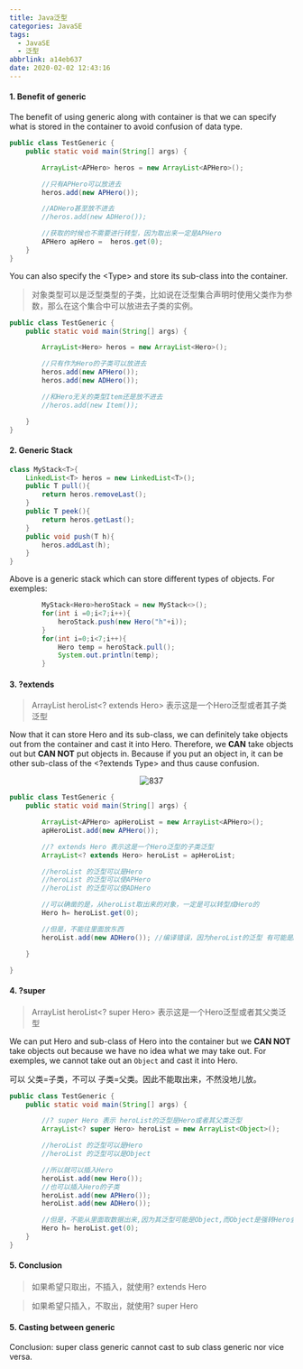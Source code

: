 ```yaml
---
title: Java泛型
categories: JavaSE
tags:
  - JavaSE
  - 泛型
abbrlink: a14eb637
date: 2020-02-02 12:43:16
---
```


#### 1. Benefit of generic
The benefit of using generic along with container is that we can specify what is stored in the
container to avoid confusion of data type.
<!-- more -->

```java
public class TestGeneric {
    public static void main(String[] args) {

        ArrayList<APHero> heros = new ArrayList<APHero>();

        //只有APHero可以放进去
        heros.add(new APHero());

        //ADHero甚至放不进去
        //heros.add(new ADHero());

        //获取的时候也不需要进行转型，因为取出来一定是APHero
        APHero apHero =  heros.get(0);
    }
}
```

You can also specify the &lt;Type&gt; and store its sub-class into the container.
>对象类型可以是泛型类型的子类，比如说在泛型集合声明时使用父类作为参数，那么在这个集合中可以放进去子类的实例。
```java
public class TestGeneric {
    public static void main(String[] args) {

        ArrayList<Hero> heros = new ArrayList<Hero>();

        //只有作为Hero的子类可以放进去
        heros.add(new APHero());
        heros.add(new ADHero());

        //和Hero无关的类型Item还是放不进去
        //heros.add(new Item());

    }
}
```
#### 2. Generic Stack
```java
class MyStack<T>{
    LinkedList<T> heros = new LinkedList<T>();
    public T pull(){
        return heros.removeLast();
    }
    public T peek(){
        return heros.getLast();
    }
    public void push(T h){
        heros.addLast(h);
    }
}
```
Above is a generic stack which can store different types of objects. For exemples:
```java
        MyStack<Hero>heroStack = new MyStack<>();
        for(int i =0;i<7;i++){
            heroStack.push(new Hero("h"+i));
        }
        for(int i=0;i<7;i++){
            Hero temp = heroStack.pull();
            System.out.println(temp);
        }
```

#### 3. ?extends
> ArrayList heroList<? extends Hero> 表示这是一个Hero泛型或者其子类泛型

Now that it can store Hero and its sub-class, we can definitely take objects out from the container and cast it into Hero.
Therefore, we __CAN__ take objects out but __CAN NOT__ put objects in. Because if you put an object in, it can be other sub-class
of the &lt;?extends Type&gt; and thus cause confusion.
<center>

![837](https://user-images.githubusercontent.com/17522733/68239514-66597380-000b-11ea-8e8f-5049091dd7b4.png)
</center>

```java
public class TestGeneric {
    public static void main(String[] args) {

        ArrayList<APHero> apHeroList = new ArrayList<APHero>();
        apHeroList.add(new APHero());

        //? extends Hero 表示这是一个Hero泛型的子类泛型
        ArrayList<? extends Hero> heroList = apHeroList;

        //heroList 的泛型可以是Hero
        //heroList 的泛型可以使APHero
        //heroList 的泛型可以使ADHero

        //可以确凿的是，从heroList取出来的对象，一定是可以转型成Hero的
        Hero h= heroList.get(0);

        //但是，不能往里面放东西
        heroList.add(new ADHero()); //编译错误，因为heroList的泛型 有可能是APHero

    }

}
```


#### 4. ?super
>ArrayList heroList<? super Hero> 表示这是一个Hero泛型或者其父类泛型

We can put Hero and sub-class of Hero into the container but we __CAN NOT__ take objects out because we have no idea
what we may take out. For exemples, we cannot take out an `Object` and cast it into Hero.

可以 父类=子类，不可以 子类=父类。因此不能取出来，不然没地儿放。

```java
public class TestGeneric {
    public static void main(String[] args) {

        //? super Hero 表示 heroList的泛型是Hero或者其父类泛型
        ArrayList<? super Hero> heroList = new ArrayList<Object>();

        //heroList 的泛型可以是Hero
        //heroList 的泛型可以是Object

        //所以就可以插入Hero
        heroList.add(new Hero());
        //也可以插入Hero的子类
        heroList.add(new APHero());
        heroList.add(new ADHero());

        //但是，不能从里面取数据出来,因为其泛型可能是Object,而Object是强转Hero会失败
        Hero h= heroList.get(0);
    }
}
```

#### 5. Conclusion
>如果希望只取出，不插入，就使用? extends Hero

>如果希望只插入，不取出，就使用? super Hero


#### 5. Casting between generic
Conclusion: super class generic cannot cast to sub class generic nor vice versa.

